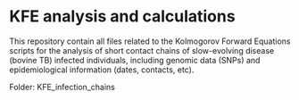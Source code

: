 # KFE analysis and calculations

This repository contain all files related to the Kolmogorov Forward Equations scripts for the analysis of short contact chains of slow-evolving disease (bovine TB) infected individuals, including genomic data (SNPs) and epidemiological information (dates, contacts, etc).


Folder: KFE_infection_chains
